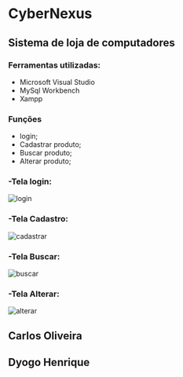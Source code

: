 # CyberNexus
## Sistema de loja de computadores


### Ferramentas utilizadas:
- Microsoft Visual Studio
- MySql Workbench
- Xampp

### Funções 

- login;
- Cadastrar produto;
- Buscar produto;
- Alterar produto;

  

### -Tela login:
  

![login](https://github.com/DyogoH/CyberNexuxProject/assets/140459642/5b79943d-f1df-4781-9c31-035ae3e34e55)

### -Tela Cadastro:

![cadastrar ](https://github.com/DyogoH/CyberNexuxProject/assets/140459642/4430d6ca-200e-4429-891c-193b9d453467)

### -Tela Buscar:

![buscar](https://github.com/DyogoH/CyberNexuxProject/assets/140459642/1e4daef1-8673-4a46-82e1-8cc060e8ea21)

### -Tela Alterar:

![alterar ](https://github.com/DyogoH/CyberNexuxProject/assets/140459642/0be6a088-1c0f-41fe-9502-9a1a95fb54ba)

## Carlos Oliveira
## Dyogo Henrique 



  
